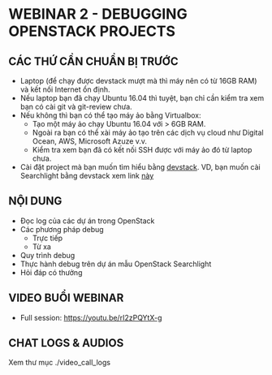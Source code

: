 # WEBINAR 2 - DEBUGGING OPENSTACK PROJECTS

## CÁC THỨ CẦN CHUẨN BỊ TRƯỚC

* Laptop (để chạy được devstack mượt mà thì máy nên có từ 16GB RAM) và kết nối Internet ổn định.
* Nếu laptop bạn đã chạy Ubuntu 16.04 thì tuyệt, bạn chỉ cần kiểm tra xem bạn có cài git và git-review chưa.
* Nếu không thì bạn có thể tạo máy ảo bằng Virtualbox:
  * Tạo một máy ảo chạy Ubuntu 16.04 với > 6GB RAM.
  * Ngoài ra bạn có thể xài máy ảo tạo trên các dịch vụ cloud như Digital Ocean, AWS, Microsoft Azuze v.v.
  * Kiểm tra xem bạn đã có kết nối SSH được với máy ảo đó từ laptop chưa.
* Cài đặt project mà bạn muốn tìm hiểu bằng [devstack](https://docs.openstack.org/devstack/latest/).
  VD, bạn muốn cài Searchlight bằng devstack xem link [này](https://github.com/openstack/searchlight/tree/master/devstack)

## NỘI DUNG

* Đọc log của các dự án trong OpenStack
* Các phương pháp debug
  * Trực tiếp
  * Từ xa
* Quy trình debug
* Thực hành debug trên dự án mẫu OpenStack Searchlight
* Hỏi đáp có thưởng

## VIDEO BUỔI WEBINAR

* Full session: https://youtu.be/rI2zPQYtX-g

## CHAT LOGS & AUDIOS

Xem thư mục ./video_call_logs
